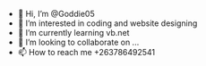 - 👋 Hi, I’m @Goddie05
- 👀 I’m interested in coding and website designing
- 🌱 I’m currently learning vb.net
- 💞️ I’m looking to collaborate on ...
- 📫 How to reach me +263786492541

<!---
Goddie05/Goddie05 is a ✨ special ✨ repository because its `README.md` (this file) appears on your GitHub profile.
You can click the Preview link to take a look at your changes.
--->
